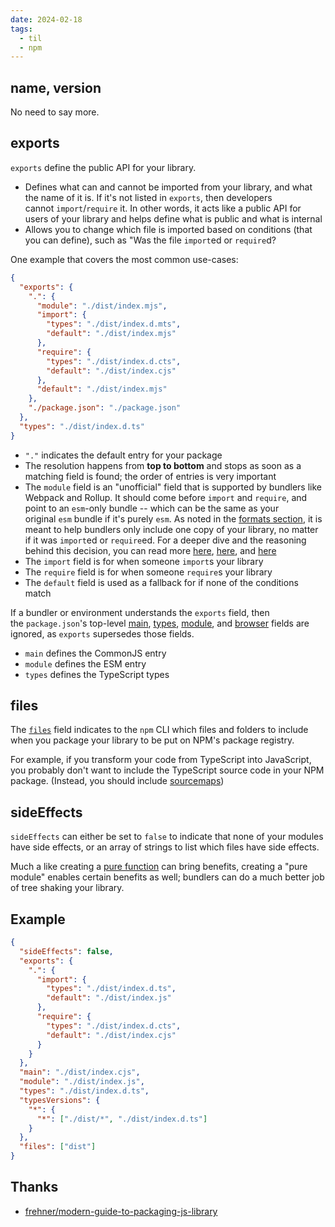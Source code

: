 ```yaml
---
date: 2024-02-18
tags:
  - til
  - npm
---
```


## name, version

No need to say more.


## exports

`exports` define the public API for your library.

- Defines what can and cannot be imported from your library, and what the name of it is. If it's not listed in `exports`, then developers cannot `import`/`require` it. In other words, it acts like a public API for users of your library and helps define what is public and what is internal
- Allows you to change which file is imported based on conditions (that you can define), such as "Was the file `import`ed or `require`d?

One example that covers the most common use-cases: 

```json
{
  "exports": {
    ".": {
      "module": "./dist/index.mjs",
      "import": {
        "types": "./dist/index.d.mts",
        "default": "./dist/index.mjs"
      },
      "require": {
        "types": "./dist/index.d.cts",
        "default": "./dist/index.cjs"
      },
      "default": "./dist/index.mjs"
    },
    "./package.json": "./package.json"
  },
  "types": "./dist/index.d.ts"
}
```

- `"."` indicates the default entry for your package
- The resolution happens from **top to bottom** and stops as soon as a matching field is found; the order of entries is very important
- The `module` field is an "unofficial" field that is supported by bundlers like Webpack and Rollup. It should come before `import` and `require`, and point to an `esm`-only bundle -- which can be the same as your original `esm` bundle if it's purely `esm`. As noted in the [formats section](https://github.com/frehner/modern-guide-to-packaging-js-library#output-to-esm-cjs-and-umd-formats), it is meant to help bundlers only include one copy of your library, no matter if it was `import`ed or `require`ed. For a deeper dive and the reasoning behind this decision, you can read more [here](https://github.com/webpack/webpack/issues/11014#issuecomment-641550630), [here](https://github.com/webpack/webpack/issues/11014#issuecomment-643256943), and [here](https://github.com/rollup/plugins/pull/540#issuecomment-692078443)
- The `import` field is for when someone `import`s your library
- The `require` field is for when someone `require`s your library
- The `default` field is used as a fallback for if none of the conditions match

If a bundler or environment understands the `exports` field, then the `package.json`'s top-level [main](https://github.com/frehner/modern-guide-to-packaging-js-library#set-the-main-field), [types](https://github.com/frehner/modern-guide-to-packaging-js-library#set-the-types-field), [module](https://github.com/frehner/modern-guide-to-packaging-js-library#set-the-module-field), and [browser](https://github.com/frehner/modern-guide-to-packaging-js-library#set-the-browser-field) fields are ignored, as `exports` supersedes those fields.

- `main` defines the CommonJS entry
- `module` defines the ESM entry
- `types` defines the TypeScript types
## files

The [`files`](https://docs.npmjs.com/cli/v8/configuring-npm/package-json#files) field indicates to the `npm` CLI which files and folders to include when you package your library to be put on NPM's package registry.

For example, if you transform your code from TypeScript into JavaScript, you probably don't want to include the TypeScript source code in your NPM package. (Instead, you should include [sourcemaps](https://github.com/frehner/modern-guide-to-packaging-js-library#create-sourcemaps))

## sideEffects

`sideEffects` can either be set to `false` to indicate that none of your modules have side effects, or an array of strings to list which files have side effects.

Much a like creating a [pure function](https://en.wikipedia.org/wiki/Pure_function) can bring benefits, creating a "pure module" enables certain benefits as well; bundlers can do a much better job of tree shaking your library.

## Example

```json
{
  "sideEffects": false,
  "exports": {
    ".": {
      "import": {
        "types": "./dist/index.d.ts",
        "default": "./dist/index.js"
      },
      "require": {
        "types": "./dist/index.d.cts",
        "default": "./dist/index.cjs"
      }
    }
  },
  "main": "./dist/index.cjs",
  "module": "./dist/index.js",
  "types": "./dist/index.d.ts",
  "typesVersions": {
    "*": {
      "*": ["./dist/*", "./dist/index.d.ts"]
    }
  },
  "files": ["dist"]
}
```


## Thanks

- [frehner/modern-guide-to-packaging-js-library](https://github.com/frehner/modern-guide-to-packaging-js-library)